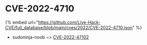 # CVE-2022-4710
{% embed url="https://github.com/Live-Hack-CVE/full_database/blob/main/cves/2022/CVE-2022-4710.json" %}

* sudoninja-noob ~> [CVE-2022-47102](https://www.alice-snow.ru/2022/database/cve-2022-4710/cve-2022-47102-sudoninja-noob)